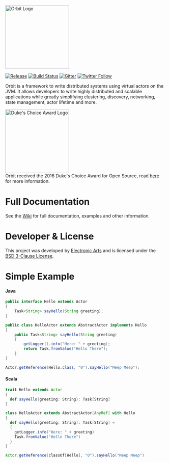<img src="https://www.orbit.cloud/img/orbit-logo-black.png" alt="Orbit Logo" width="200px"/>

[![Release](https://img.shields.io/github/release/orbit/orbit-legacy.svg)](https://github.com/orbit/orbit-legacy/releases)
[![Build Status](https://img.shields.io/travis/com/orbit/orbit-legacy)](https://travis-ci.com/orbit/orbit-legacy)
[![Gitter](https://img.shields.io/badge/style-Join_Chat-ff69b4.svg?style=flat&label=gitter)](https://gitter.im/orbit/orbit)
[![Twitter Follow](https://img.shields.io/twitter/follow/OrbitFramework.svg?style=flat&maxAge=86400)](https://twitter.com/orbitframework)

Orbit is a framework to write distributed systems using virtual actors on the JVM. It allows developers to write highly distributed and scalable applications while greatly simplifying clustering, discovery, networking, state management, actor lifetime and more.

<a href="https://github.com/orbit/orbit/wiki/Duke's-Choice-Award-2016"><img src="https://www.orbit.cloud/img/dca/dca_logo.png" alt="Duke's Choice Award Logo" width="200px" /></a><br />
Orbit received the 2016 Duke's Choice Award for Open Source, read [here](https://github.com/orbit/orbit-legacy/wiki/Duke's-Choice-Award-2016) for more information. 

Full Documentation
=======
See the [Wiki](https://github.com/orbit/orbit-legacy/wiki) for full documentation, examples and other information.

Developer & License
======
This project was developed by [Electronic Arts](http://www.ea.com) and is licensed under the [BSD 3-Clause License](LICENSE).

Simple Example
=======
#### Java
```java
public interface Hello extends Actor
{
    Task<String> sayHello(String greeting);
}

public class HelloActor extends AbstractActor implements Hello
{
    public Task<String> sayHello(String greeting)
    {
        getLogger().info("Here: " + greeting);
        return Task.fromValue("Hello There");
    }
}

Actor.getReference(Hello.class, "0").sayHello("Meep Meep");
```

#### Scala
```scala
trait Hello extends Actor 
{
  def sayHello(greeting: String): Task[String]
}

class HelloActor extends AbstractActor[AnyRef] with Hello 
{
  def sayHello(greeting: String): Task[String] = 
  {
    getLogger.info("Here: " + greeting)
    Task.fromValue("Hello There")
  }
}

Actor.getReference(classOf[Hello], "0").sayHello("Meep Meep")
```
